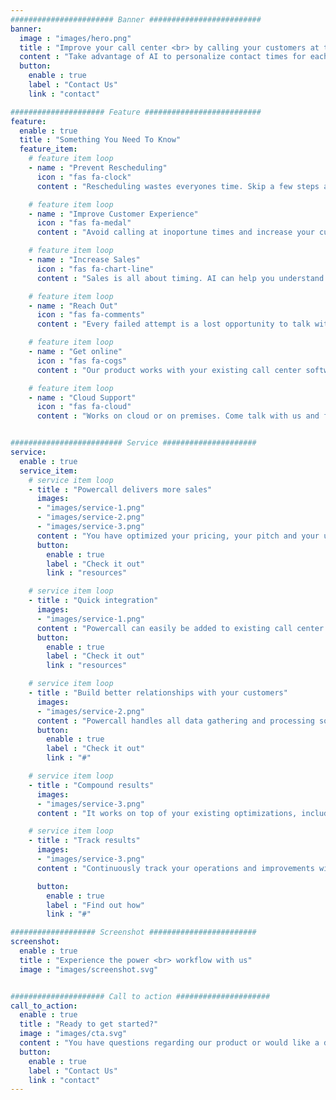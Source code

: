 ```yaml
---
####################### Banner #########################
banner:
  image : "images/hero.png"
  title : "Improve your call center <br> by calling your customers at the right time"
  content : "Take advantage of AI to personalize contact times for each customer.<br>Improve your customer experience and sky rocket your sales!"
  button:
    enable : true
    label : "Contact Us"
    link : "contact"

##################### Feature ##########################
feature:
  enable : true
  title : "Something You Need To Know"
  feature_item:
    # feature item loop
    - name : "Prevent Rescheduling"
      icon : "fas fa-clock"
      content : "Rescheduling wastes everyones time. Skip a few steps and go straight into productive talking."

    # feature item loop
    - name : "Improve Customer Experience"
      icon : "fas fa-medal"
      content : "Avoid calling at inoportune times and increase your customer satisfaction."

    # feature item loop
    - name : "Increase Sales"
      icon : "fas fa-chart-line"
      content : "Sales is all about timing. AI can help you understand what works best for your clients, for each of your products."

    # feature item loop
    - name : "Reach Out"
      icon : "fas fa-comments"
      content : "Every failed attempt is a lost opportunity to talk with your customers. When compliance rules dictate how many attempts you got, every call matters."

    # feature item loop
    - name : "Get online"
      icon : "fas fa-cogs"
      content : "Our product works with your existing call center software and respects your existing rules and compliance lists."

    # feature item loop
    - name : "Cloud Support"
      icon : "fas fa-cloud"
      content : "Works on cloud or on premises. Come talk with us and find out our supported call center integrations list."


######################### Service #####################
service:
  enable : true
  service_item:
    # service item loop
    - title : "Powercall delivers more sales"
      images:
      - "images/service-1.png"
      - "images/service-2.png"
      - "images/service-3.png"
      content : "You have optimized your pricing, your pitch and your users would love your product, but only if they can hear about it. Connecting to your customers at the right time is a key driver for success in any sales funel. <br> <br> Find out how we improved sales by 17% and got a 10x ROI within 3 months."
      button:
        enable : true
        label : "Check it out"
        link : "resources"

    # service item loop
    - title : "Quick integration"
      images:
      - "images/service-1.png"
      content : "Powercall can easily be added to existing call center software. Our APIs are designed to seamless adapt to both new and legacy systems, maintaining compliance with existing rules, blocklists and priority settings."
      button:
        enable : true
        label : "Check it out"
        link : "resources"

    # service item loop
    - title : "Build better relationships with your customers"
      images:
      - "images/service-2.png"
      content : "Powercall handles all data gathering and processing so you don't have to. Our algorithms and data sources enrich your data and provide seamless improvements across your operations, without your agents changing any process. They just get better results, and they notice them. Like magic."
      button:
        enable : true
        label : "Check it out"
        link : "#"

    # service item loop
    - title : "Compound results"
      images:
      - "images/service-3.png"
      content : "It works on top of your existing optimizations, including predictive dialing modes, quarenteen periods and customer profiles. "

    # service item loop
    - title : "Track results"
      images:
      - "images/service-3.png"
      content : "Continuously track your operations and improvements with live AB tests and dashboards."

      button:
        enable : true
        label : "Find out how"
        link : "#"

################### Screenshot ########################
screenshot:
  enable : true
  title : "Experience the power <br> workflow with us"
  image : "images/screenshot.svg"


##################### Call to action #####################
call_to_action:
  enable : true
  title : "Ready to get started?"
  image : "images/cta.svg"
  content : "You have questions regarding our product or would like a demo? Get in touch with our sales team today!"
  button:
    enable : true
    label : "Contact Us"
    link : "contact"
---
```

